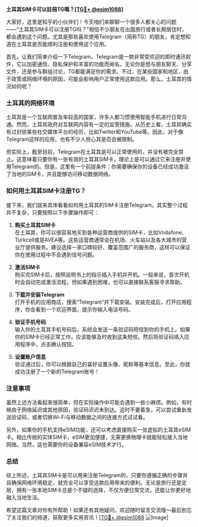 **土耳其SIM卡可以註冊TG嗎？[[TG💪+ @esim1088](https://t.me/s/esim1088)]**

大家好，这里是知乎的小伙伴们！今天咱们来聊聊一个很多人都关心的问题——“土耳其SIM卡可以注册TG吗？”相信不少朋友在出国旅行或者长期居住时，都会遇到这个问题。尤其是那些喜欢使用Telegram（简称TG）的朋友，肯定想知道在土耳其是否能顺利注册和使用这个应用。

首先，让我们简单介绍一下Telegram。Telegram是一款非常受欢迎的即时通讯软件，它以加密通信、隐私保护和丰富的功能而闻名。无论你是想与朋友聊天、分享文件，还是参与群组讨论，TG都能满足你的需求。不过，在某些国家和地区，由于政策或网络环境的原因，可能会影响用户正常使用这款应用。那么，土耳其的情况如何呢？

### 土耳其的网络环境

土耳其是一个互联网普及率较高的国家，许多人都习惯使用智能手机进行日常沟通。然而，土耳其政府对互联网内容有一定的监管措施。从历史上看，土耳其确实有过封锁某些社交媒体平台的经历，比如Twitter和YouTube等。因此，对于像Telegram这样的应用，也有不少人担心其是否会被限制。

但实际上，截至目前，Telegram在土耳其是可以正常使用的，并没有被完全禁止。这意味着只要你有一张有效的土耳其SIM卡，理论上是可以通过它来注册并使用Telegram的。但是，这里有一个前提条件：你需要确保你的设备已经成功激活了当地的SIM卡，并且能够访问移动数据网络。

### 如何用土耳其SIM卡注册TG？

接下来，我们就来具体看看如何用土耳其的SIM卡注册Telegram。其实整个过程并不复杂，只要按照以下步骤操作即可：

1. **购买土耳其SIM卡**  
   在土耳其，你可以很容易地买到各种运营商提供的SIM卡，比如Vodafone、Turkcell或是AVEA等。这些运营商通常会在机场、火车站以及各大城市的营业厅提供服务。建议选择一家口碑较好、覆盖范围广的服务商，这样可以保证你在使用过程中不会遇到信号问题。

2. **激活SIM卡**  
   购买完SIM卡后，按照说明书上的指示插入手机并开机。一般来说，首次开机时会自动完成激活流程，但如果遇到困难，也可以直接联系客服寻求帮助。

3. **下载并安装Telegram**  
   打开手机的应用商店，搜索“Telegram”并下载安装。安装完成后，打开应用程序，你会看到一个欢迎界面，提示你输入电话号码。

4. **验证手机号码**  
   输入你的土耳其手机号码后，系统会发送一条验证码短信到你的手机上。如果你的SIM卡已经正常工作，应该能够及时收到这条短信。然后将验证码填入应用程序中，点击确认按钮。

5. **设置账户信息**  
   验证通过后，你可以根据自己的喜好设置头像、昵称等基本信息。至此，你就成功注册了一个新的Telegram账号！

### 注意事项

虽然上述方法看起来很简单，但在实际操作中可能会遇到一些小麻烦。例如，有时候由于网络延迟或其他原因，验证码迟迟未到达。这时不要着急，可以尝试重新发送验证码，或者切换Wi-Fi与移动数据之间的连接方式试试看。

另外，如果你的手机支持eSIM功能，还可以考虑直接购买一张虚拟的土耳其eSIM卡。相比传统的实体SIM卡，eSIM更加便捷，无需更换物理卡就能轻松接入当地网络。当然，这也需要你的设备兼容eSIM技术才行。

### 总结

综上所述，土耳其SIM卡是可以用来注册Telegram的，只要你遵循正确的步骤并且确保网络环境稳定，就完全可以享受这款应用带来的便利。无论是旅行还是定居，拥有一张本地SIM卡总是个不错的选择，不仅方便日常交流，还能让你更好地融入当地生活。

希望这篇文章对你有所帮助！如果还有其他疑问，欢迎随时留言交流哦～最后别忘了关注我们的频道，获取更多实用资讯！[[TG💪+ @esim1088](https://t.me/s/esim1088) ![Image](https://i.postimg.cc/4NQfJmqS/Snipaste-2025-05-13-00-14-12.png)]